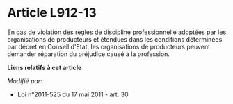 # Article L912-13

En cas de violation des règles de discipline professionnelle adoptées par les organisations de producteurs et étendues dans
les conditions déterminées par décret en Conseil d'Etat, les organisations de producteurs peuvent demander réparation du
préjudice causé à la profession.

**Liens relatifs à cet article**

_Modifié par_:

  - Loi n°2011-525 du 17 mai 2011 - art. 30
